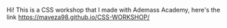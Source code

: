 Hi! This is a CSS workshop that I made with Ademass Academy, here's the link https://maveza98.github.io/CSS-WORKSHOP/
